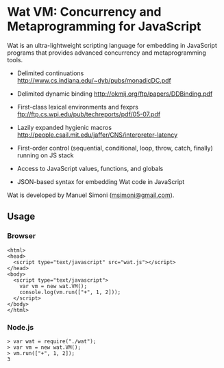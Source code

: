 # Wat VM: Concurrency and Metaprogramming for JavaScript

Wat is an ultra-lightweight scripting language for embedding in
JavaScript programs that provides advanced concurrency and
metaprogramming tools.

* Delimited continuations http://www.cs.indiana.edu/~dyb/pubs/monadicDC.pdf

* Delimited dynamic binding http://okmij.org/ftp/papers/DDBinding.pdf

* First-class lexical environments and fexprs ftp://ftp.cs.wpi.edu/pub/techreports/pdf/05-07.pdf

* Lazily expanded hygienic macros http://people.csail.mit.edu/jaffer/CNS/interpreter-latency

* First-order control (sequential, conditional, loop, throw, catch, finally) running on JS stack

* Access to JavaScript values, functions, and globals

* JSON-based syntax for embedding Wat code in JavaScript

Wat is developed by Manuel Simoni (msimoni@gmail.com).

## Usage

### Browser

    <html>
    <head>
      <script type="text/javascript" src="wat.js"></script>
    </head>
    <body>
      <script type="text/javascript">
        var vm = new wat.VM();
        console.log(vm.run(["+", 1, 2]));
      </script>
    </body>
    </html>

### Node.js

    > var wat = require("./wat");
    > var vm = new wat.VM();
    > vm.run(["+", 1, 2]);
    3
